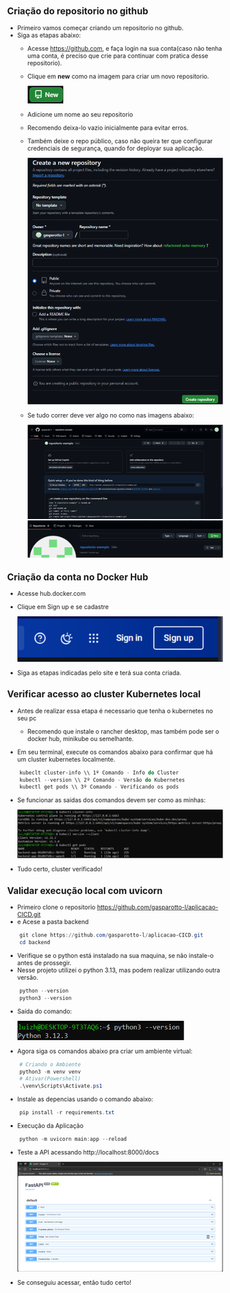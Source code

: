 ## Criação do repositorio no github

- Primeiro vamos começar criando um repositorio no github. 
- Siga as etapas abaixo:
    - Acesse https://github.com, e faça login na sua conta(caso não tenha uma conta, é preciso que crie para continuar com pratica desse repositorio).
    - Clique em <b>new</b> como na imagem para criar um novo repositorio.
    
        ![alt text](../../assets/et1/new.png)

    - Adicione um nome ao seu repositorio 
    - Recomendo deixa-lo vazio inicialmente para evitar erros.
    - Também deixe o repo público, caso não queira ter que configurar credenciais de segurança, quando for deployar sua aplicação.

        ![alt text](<../../assets/et1/criação repo.png>)  

    - Se tudo correr deve ver algo no como nas imagens abaixo:

        ![alt text](../../assets/et1/repocriado.png)  
        ![alt text](../../assets/et1/repocriado2.png)

## Criação da conta no Docker Hub

- Acesse hub.docker.com

- Clique em Sign up e se cadastre

    ![alt text](../../assets/et1/dockerhub.png)

- Siga as etapas indicadas pelo site e terá sua conta criada.


## Verificar acesso ao cluster Kubernetes local

- Antes de realizar essa etapa é necessario que tenha o kubernetes no seu pc
    - Recomendo que instale o rancher desktop, mas também pode ser o docker hub, minikube ou semelhante.

- Em seu terminal, execute os comandos abaixo para confirmar que há um cluster kubernetes localmente.
```powershell
    kubeclt cluster-info \\ 1º Comando - Info do Cluster
    kubectl --version \\ 2º Comando - Versão do Kubernetes
    kubectl get pods \\ 3º Comando - Verificando os pods
```
- Se funcionar as saidas dos comandos devem ser como as minhas:

    ![alt text](../../assets/et1/saidacomandos.png)

- Tudo certo, cluster verificado!

## Validar execução local com uvicorn

- Primeiro clone o repositorio https://github.com/gasparotto-l/aplicacao-CICD.git 
- e Acese a pasta backend

```powershell
    git clone https://github.com/gasparotto-l/aplicacao-CICD.git
    cd backend
```

- Verifique se o python está instalado na sua maquina, se não instale-o antes de prossegir.
- Nesse projeto utilizei o python 3.13, mas podem realizar utilizando outra versão.

```powershell
    python --version
    python3 --version
```
- Saída do comando:

   ![alt text](../../assets/et1/python.png)

- Agora siga os comandos abaixo pra criar um ambiente virtual:
```powershell
    # Criando o Ambiente
    python3 -m venv venv
    # Ativar(Powershell)
    .\venv\Scripts\Activate.ps1
```
- Instale as depencias usando o comando abaixo:
```powershell
    pip install -r requirements.txt
```
- Execução da Aplicação 
```powershell
    python -m uvicorn main:app --reload
```

- Teste a API acessando http://localhost:8000/docs

    ![alt text](../../assets/et1/backendocs.png)

- Se conseguiu acessar, então tudo certo!